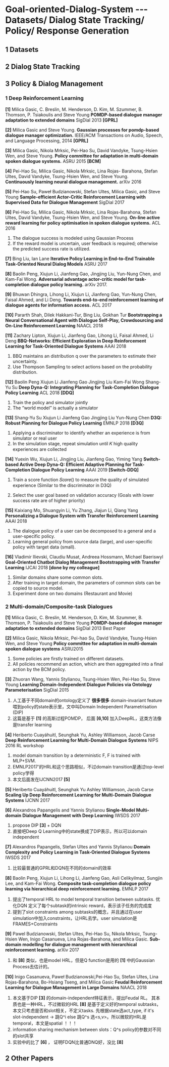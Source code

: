 # Goal-oriented-Dialog-System --- Datasets/ Dialog State Tracking/ Policy/ Response Generation

## 1 Datasets

## 2 Dialog State Tracking

## 3 Policy & Dialog Management

### 1 Deep Reinforcement Learning

**[1]** Milica Gasic, C. Breslin, M. Henderson, D. Kim, M. Szummer, B. Thomson, P. Tsiakoulis and Steve Young 
**POMDP-based dialogue manager adaptation to extended domains**
SigDial 2013  **[GPRL]**   

**[2]** Milica Gasic and Steve Young. 
**Gaussian processes for pomdp-based dialogue manager optimization.**
IEEE/ACM Transactions on Audio, Speech, and Language Processing, 2014 **[GPRL]**

**[3]** Milica Gasic, Nikola Mrksic, Pei-Hao Su, David Vandyke, Tsung-Hsien Wen, and Steve Young.
**Policy committee for adaptation in multi-domain spoken dialogue systems.**
ASRU 2015 **[BCM]**

**[4]** Pei-Hao Su, Milica Gasic, Nikola Mrksic, Lina Rojas- Barahona, Stefan Ultes, David Vandyke, Tsung-Hsien Wen, and Steve Young.  
**Continuously learning neural dialogue management.**
arXiv 2016

**[5]** Pei-Hao Su, Paweł Budzianowski, Stefan Ultes, Milica Gasic, and Steve Young 
**Sample-efficient Actor-Critic Reinforcement Learning with Supervised Data for Dialogue Management**
SigDial 2017

**[6]** Pei-Hao Su, Milica Gasic, Nikola Mrksic, Lina Rojas-Barahona, Stefan Ultes, David Vandyke, Tsung-Hsien Wen, and Steve Young. 
**On-line active reward learning for policy optimisation in spoken dialogue systems.**
ACL 2016
1. The dialogue success is modeled using Gaussian Process
2. If the reward model is uncertain, user feedback is required; otherwise the predicted success rate is utilized.

**[7]** Bing Liu, Ian Lane
**Iterative Policy Learning in End-to-End Trainable Task-Oriented Neural Dialog Models**
ASRU 2017

**[8]** Baolin Peng, Xiujun Li, Jianfeng Gao, Jingjing Liu, Yun-Nung Chen, and Kam-Fai Wong. 
**Adversarial advantage actor-critic model for task-completion dialogue policy learning.** 
arXiv 2017.

**[9]** Bhuwan Dhingra, Lihong Li, Xiujun Li, Jianfeng Gao, Yun-Nung Chen, Faisal Ahmed, and Li Deng.
**Towards end-to-end reinforcement learning of dialogue agents for information access.**
ACL 2017

**[10]** Pararth Shah, Dilek Hakkani-Tur, Bing Liu, Gokhan Tur
**Bootstrapping a Neural Conversational Agent with Dialogue Self-Play, Crowdsourcing and On-Line Reinforcement Learning**
NAACL 2018

**[11]** Zachary Lipton, Xiujun Li, Jianfeng Gao, Lihong Li, Faisal Ahmed, Li Deng
**BBQ-Networks: Efficient Exploration in Deep Reinforcement Learning for Task-Oriented Dialogue Systems**
AAAI 2018
1. BBQ maintains an distribution q over the parameters to estimate their uncertainty. 
2. Use Thompson Sampling to select actions based on the probability distribution.

**[12]** Baolin Peng Xiujun Li Jianfeng Gao Jingjing Liu Kam-Fai Wong Shang-Yu Su
**Deep Dyna-Q: Integrating Planning for Task-Completion Dialogue Policy Learning**
ACL 2018 **[DDQ]**
1. Train the policy and simulator jointly
2. The “world model” is actually a simulator


**[13]** Shang-Yu Su Xiujun Li Jianfeng Gao Jingjing Liu Yun-Nung Chen
**D3Q: Robust Planning for Dialogue Policy Learning**
EMNLP 2018 **[D3Q]**
1. Applying a discriminator to identify whether an experience is from simulator or real user
2. In the simulation stage, repeat simulation until 𝐾 high quality experiences are collected


**[14]** Yuexin Wu, Xiujun Li, Jingjing Liu, Jianfeng Gao, Yiming Yang
**Switch-based Active Deep Dyna-Q: Efficient Adaptive Planning for Task-Completion Dialogue Policy Learning**
AAAI 2019 **[Switch-DDQ]**
1. Train a score function 𝑆𝑐𝑜𝑟𝑒() to measure the quality of simulated experience (Similar to the discriminator in D3Q)

2. Select the user goal based on validation accuracy (Goals with lower success rate are of higher priority)


**[15]** Kaixiang Mo, Shuangyin Li, Yu Zhang, Jiajun Li, Qiang Yang
**Personalizing a Dialogue System with Transfer Reinforcement Learning**
AAAI 2018
1. The dialogue policy of a user can be decomposed to a general and a user-specific policy.
2. Learning general policy from source data (large), and user-specific policy with target data (small).

**[16]** Vladimir Ilievski, Claudiu Musat, Andreea Hossmann, Michael Baeriswyl
**Goal-Oriented Chatbot Dialog Management Bootstrapping with Transfer Learning**
IJCAI 2018 **[done by my colleague]**
1. Similar domains share some common slots.
2. After training in target domain, the parameters of common slots can be copied to source model.
3. Experiment done on two domains (Restaurant and Movie)




### 2 Multi-domain/Composite-task Dialogues

**[1]** Milica Gasic, C. Breslin, M. Henderson, D. Kim, M. Szummer, B. Thomson, P. Tsiakoulis and Steve Young 
**POMDP-based dialogue manager adaptation to extended domains**
SigDial 2013 Best Paper 

**[2]** Milica Gasic, Nikola Mrksic, Pei-hao Su, David Vandyke, Tsung-Hsien Wen, and Steve Young
**Policy committee for adaptation in multi-domain spoken dialogue systems**
ASRU2015
1. Some policies are firstly trained on different datasets.
2. All policies recommend an action, which are then aggregated into a final action by the BCM policy.


**[3]** Zhuoran Wang, Yannis Stylianou, Tsung-Hsien Wen, Pei-Hao Su, Steve Young
**Learning Domain-Independent Dialogue Policies via Ontology Parameterisation**
SigDial 2015
1. 人工基于不同domain的ontology定义了 **很多很多** domain-invariant feature喂到policy的state表示里，文中叫Domain Independent Parametrisation (DIP)
2. 这篇是基于 **[1]** 的高斯过程POMDP， 后面 **[6,10]** 加入DeepRL，这类方法像是transfer learning

**[4]** Heriberto Cuayáhuitl, Seunghak Yu, Ashley Williamson, Jacob Carse
**Deep Reinforcement Learning for Multi-Domain Dialogue Systems**
NIPS 2016 RL workshop
1. model domain transition by a deterministic F, F is trained with MLP+SVM.
2. EMNLP2017’的HRL和这个思路相似，不过domain transition是通过top-level policy学得
3. 本文后面发在IJCNN2017 **[5]**

**[5]** Heriberto Cuayáhuitl, Seunghak Yu Ashley Williamson, Jacob Carse
**Scaling Up Deep Reinforcement Learning for Multi-Domain Dialogue Systems**
IJCNN 2017

**[6]** Alexandros Papangelis and Yannis Stylianou
**Single-Model Multi-domain Dialogue Management with Deep Learning**
IWSDS 2017
1. propose DIP **[3]** + DQN
2. 直接吧Deep Q Learning中的state换成了DIP表示，所以可以domain independent

**[7]** Alexandros Papangelis, Stefan Ultes and Yannis Stylianou
**Domain Complexity and Policy Learning in Task-Oriented Dialogue Systems**
IWSDS 2017

1. 比较最普通的GPRL和DQN在不同的domain的效率

**[8]** Baolin Peng, Xiujun Li, Lihong Li, Jianfeng Gao, Asli Celikyilmaz, Sungjin Lee, and Kam-Fai Wong. 
**Composite task-completion dialogue policy learning via hierarchical deep reinforcement learning.**
EMNLP 2017
1. 提出了temporal HRL to model temporal transition between subtasks. 优化DQN 定义了每个subtask的intrinsic reward，表示该子任务的完成度
2. 提到了slot constraints among subtasks的概念，并且通过在user simulation中加入constraints，让HRL去学。user simulation是FRAMES+Constraints

**[9]** Pawel Budzianowski, Stefan Ultes, Pei-Hao Su, Nikola Mrksic, Tsung-Hsien Wen, Inigo Casanueva, Lina Rojas-Barahona, and Milica Gasic.
**Sub-domain modelling for dialogue management with hierarchical reinforcement learning.** 
arXiv 2017

1. 和 **[8]** 类似，也是model HRL，但是Q function是用的 **[1]** 中的Gaussian Process去估计的。

**[10]** 
Inigo Casanueva, Paweł Budzianowski,Pei-Hao Su, Stefan Ultes, Lina Rojas-Barahona, Bo-Hsiang Tseng, and Milica Gasic
**Feudal Reinforcement Learning for Dialogue Management in Large Domains**
NAACL 2018
1. 本文基于DIP **[3]** 的domain-independent特征表示，提出Feudal RL。 其本质也是一种HRL，不过微软的HRL **[8]** 是基于定义好的temporal subtasks，本文只考虑是否和slot相关，不定义tasks. 先根据state选act_type, if it's slot-independent -> 跳Q^i else 跳Q^s 选<s,v>。所以微软的HRL是temporal，本文是spatial ！！！
2. information sharing mechanism between slots：Q^s policy的参数对不同的slot共享
3. 实验中的比了 **[6]** ， 证明FDQN比普通DNQ好，没比 **[8]**


## 2 Other Papers



